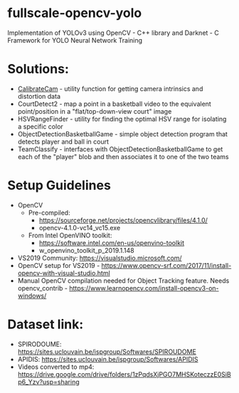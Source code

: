 # fullscale-opencv-yolo
Implementation of YOLOv3 using OpenCV - C++ library and Darknet - C Framework for YOLO Neural Network Training

# Solutions:
- [CalibrateCam](https://github.com/gigabooksite/fullscale-opencv-yolo/wiki/CalibrateCam-How-To) - utility function for getting camera intrinsics and distortion data
- CourtDetect2 - map a point in a basketball video to the equivalent point/position in a "flat/top-down-view court" image
- HSVRangeFinder - utility for finding the optimal HSV range for isolating a specific color
- ObjectDetectionBasketballGame - simple object detection program that detects player and ball in court
- TeamClassify - interfaces with ObjectDetectionBasketballGame to get each of the "player" blob and then associates it to one of the two teams

# Setup Guidelines
- OpenCV
    - Pre-compiled:
        - https://sourceforge.net/projects/opencvlibrary/files/4.1.0/
        - opencv-4.1.0-vc14_vc15.exe
    - From Intel OpenVINO toolkit: 
        - https://software.intel.com/en-us/openvino-toolkit
        - w_openvino_toolkit_p_2019.1.148
- VS2019 Community: https://visualstudio.microsoft.com/
- OpenCV setup for VS2019 - https://www.opencv-srf.com/2017/11/install-opencv-with-visual-studio.html
- Manual OpenCV compilation needed for Object Tracking feature. Needs opencv_contrib
            - https://www.learnopencv.com/install-opencv3-on-windows/

# Dataset link:
- SPIRODOUME: https://sites.uclouvain.be/ispgroup/Softwares/SPIROUDOME
- APIDIS: https://sites.uclouvain.be/ispgroup/Softwares/APIDIS
- Videos converted to mp4: https://drive.google.com/drive/folders/1zPqdsXjPGO7MHSKoteczzE0SiBp6_Yzv?usp=sharing
